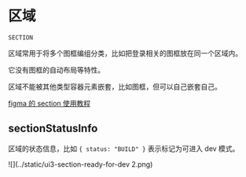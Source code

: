 # 区域

`SECTION`

区域常用于将多个图框编组分类，比如把登录相关的图框放在同一个区域内。

它没有图框的自动布局等特性。

区域不能被其他类型容器元素嵌套，比如图框，但可以自己嵌套自己。

[figma 的 section 使用教程](https://help.figma.com/hc/en-us/articles/9771500257687-Organize-your-canvas-with-sections)

## sectionStatusInfo

区域的状态信息，比如 `{ status: "BUILD" }` 表示标记为可进入 dev 模式。

![](../static/ui3-section-ready-for-dev 2.png)
